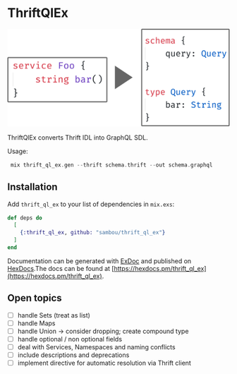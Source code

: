 # ThriftQlEx

![Thrift to GraphQL](images/thrift_to_gql.png)

ThriftQlEx converts Thrift IDL into GraphQL SDL.

Usage:

```Elixir
 mix thrift_ql_ex.gen --thrift schema.thrift --out schema.graphql
```

## Installation

Add `thrift_ql_ex` to your list of dependencies in `mix.exs`:

```elixir
def deps do
  [
    {:thrift_ql_ex, github: "sambou/thrift_ql_ex"}
  ]
end
```

Documentation can be generated with [ExDoc](https://github.com/elixir-lang/ex_doc) and published on [HexDocs](https://hexdocs.pm).The docs can be found at [https://hexdocs.pm/thrift_ql_ex](https://hexdocs.pm/thrift_ql_ex).

## Open topics

- [ ] handle Sets (treat as list)
- [ ] handle Maps
- [ ] handle Union -> consider dropping; create compound type
- [ ] handle optional / non optional fields
- [ ] deal with Services, Namespaces and naming conflicts
- [ ] include descriptions and deprecations
- [ ] implement directive for automatic resolution via Thrift client
